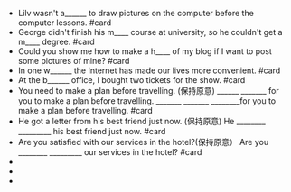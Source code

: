 - Lilv wasn't a______  to draw pictures on the computer before the computer  lessons.  #card
- George didn't finish his m____ course at university, so he couldn't get a  m____  degree. #card
- Could you show me how to make a h____  of my blog if I want to post  some pictures of mine? #card
- In one w______   the Internet has made our lives more convenient. #card
- At the b______  office, I bought two tickets for the show. #card
- You need to make a plan before travelling. (保持原意)
  ______  _______  for you to make a plan before travelling.
  _______   _______  ________for you to make a plan before travelling. #card
- He got a letter from his best friend just now. (保持原意)
  He   ________   _________   his best friend just now. #card
- Are you satisfied with our services in the hotel?(保持原意）
  Are you  ________   _________  our services in the hotel? #card
-
-
-